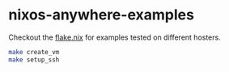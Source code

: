 # nixos-anywhere-examples

Checkout the [flake.nix](flake.nix) for examples tested on different hosters.
```bash
make create_vm
make setup_ssh


```
